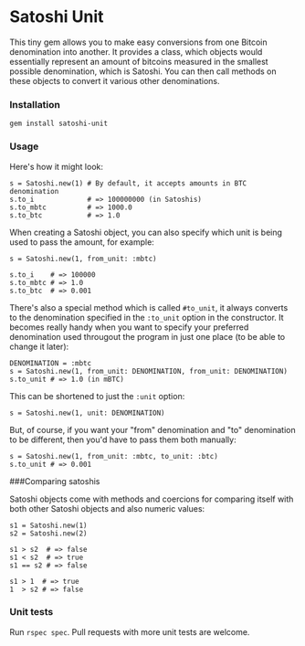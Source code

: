 Satoshi Unit
================
This tiny gem allows you to make easy conversions from one Bitcoin denomination into another.
It provides a class, which objects would essentially represent an amount of bitcoins measured
in the smallest possible denomination, which is Satoshi. You can then call methods on these objects
to convert it various other denominations.

### Installation

    gem install satoshi-unit

### Usage

Here's how it might look:

    s = Satoshi.new(1) # By default, it accepts amounts in BTC denomination
    s.to_i             # => 100000000 (in Satoshis)
    s.to_mbtc          # => 1000.0
    s.to_btc           # => 1.0
    
When creating a Satoshi object, you can also specify which unit is being used to pass the amount,
for example:

    s = Satoshi.new(1, from_unit: :mbtc)
    
    s.to_i    # => 100000
    s.to_mbtc # => 1.0
    s.to_btc  # => 0.001
    
There's also a special method which is called `#to_unit`, it always converts to the denomination
specified in the `:to_unit` option in the constructor. It becomes really handy when you want to
specify your preferred denomination used througout the program in just one place
(to be able to change it later):

    DENOMINATION = :mbtc
    s = Satoshi.new(1, from_unit: DENOMINATION, from_unit: DENOMINATION)
    s.to_unit # => 1.0 (in mBTC)
    
This can be shortened to just the `:unit` option:

    s = Satoshi.new(1, unit: DENOMINATION)
    
But, of course, if you want your "from" denomination and "to" denomination to be different, then
you'd have to pass them both manually:

    s = Satoshi.new(1, from_unit: :mbtc, to_unit: :btc)
    s.to_unit # => 0.001



###Comparing satoshis

Satoshi objects come with methods and coercions for comparing itself with both other Satoshi objects and also numeric values:

    s1 = Satoshi.new(1)
    s2 = Satoshi.new(2)
    
    s1 > s2  # => false
    s1 < s2  # => true
    s1 == s2 # => false
    
    s1 > 1  # => true
    1  > s2 # => false


### Unit tests


Run `rspec spec`. Pull requests with more unit tests are welcome.

